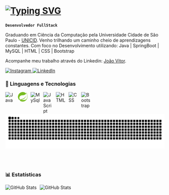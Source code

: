 
#  [![Typing SVG](https://readme-typing-svg.herokuapp.com?size=23&duration=3000&color=00FF00&lines=Olá,+eu+sou+João+Vitor;Desenvolvedor+Java+FullStack;Sempre+aprendendo+e+evoluindo)](https://git.io/typing-svg)


**`Desenvolvedor FullStack`**

Graduando em Ciência da Computação pela Universidade Cidade de São Paulo - [UNICID](https://www.unicid.edu.br/).
Venho trilhando um caminho cheio de aprendizagens constantes. Com foco no Desenvolvimento utilizando: Java | SpringBoot | MySQL | HTML | CSS | Bootstrap

Acompanhe meu trabalho através do Linkedin: [João Vitor](https://www.linkedin.com/in/jo%C3%A3o-vitor-martins-de-oliveira-628a94213/).
<p align="left">
  <a href="https://instagram.com/jv_harz" target="_blank">
    <img 
      alt="Instagram" 
      title="Me siga no Instagram" 
      src="https://img.shields.io/badge/Instagram-%23E4405F.svg?&style=for-the-badge&logo=instagram&logoColor=white"
    />
  </a>
     <a href="https://www.linkedin.com/in/jo%C3%A3o-vitor-martins-de-oliveira-628a94213/">
    <img 
      alt="LinkedIn" 
      title="Conecte-se comigo no LinkedIn" 
      src="https://img.shields.io/badge/LinkedIn-%230A66C2.svg?&style=for-the-badge&logo=linkedin&logoColor=white"
    />
  </a>
</p>


### 🤖 Linguagens e Tecnologias

<img 
    align="left" 
    alt="Java"
    title="Java" 
    width="30px" 
    style="padding-right: 10px;" 
    src="https://cdn.jsdelivr.net/gh/devicons/devicon/icons/java/java-original.svg"
/>
<img 
    align="left" 
    alt="SpringBoot"
    title="SpringBoot" 
    width="30px" 
    style="padding-right: 10px;" 
    src="https://raw.githubusercontent.com/devicons/devicon/master/icons/spring/spring-original.svg"
/>
<img 
    align="left" 
    alt="MySql"
    title="MySql" 
    width="30px" 
    style="padding-right: 10px;" 
    src="https://cdn.jsdelivr.net/gh/devicons/devicon/icons/mysql/mysql-original.svg"
/>
<img 
    align="left" 
    alt="JavaScript"
    title="JavaScript" 
    width="30px" 
    style="padding-right: 10px;" 
    src="https://cdn.jsdelivr.net/gh/devicons/devicon/icons/javascript/javascript-original.svg"
/>
<img 
    align="left" 
    alt="HTML"
    title="HTML" 
    width="30px" 
    style="padding-right: 10px;" 
    src="https://cdn.jsdelivr.net/gh/devicons/devicon@latest/icons/html5/html5-original.svg" 
/>
<img 
    align="left" 
    alt="CSS" 
    title="CSS"
    width="30px" 
    style="padding-right: 10px;" 
    src="https://cdn.jsdelivr.net/gh/devicons/devicon@latest/icons/css3/css3-original.svg" 
/>

<img 
    align="left" 
    alt="Bootstrap"
    title="Bootstrap" 
    width="30px" 
    style="padding-right: 10px;" 
    src="https://cdn.jsdelivr.net/gh/devicons/devicon@latest/icons/bootstrap/bootstrap-original.svg" 
/>
<picture align="center">
  <source media="(prefers-color-scheme: dark)" srcset="https://raw.githubusercontent.com/jvcod3r/jvcod3r/output/github-contribution-grid-snake-dark.svg">
  <source media="(prefers-color-scheme: light)" srcset="https://raw.githubusercontent.com/jvcod3r/jvcod3r/output/github-contribution-grid-snake-dark.svg">
  <img align="center" alt="github contribution grid snake animation" src="https://raw.githubusercontent.com/jvcod3r/jvcod3r/output/github-contribution-grid-snake.svg">
</picture>


<br/>
<br/>

### 📊 Estatísticas

<p>
  <img 
    align="left" 
    alt="GitHub Stats" 
    height="200" 
    style="padding-right: 10px;" 
    src="https://github-readme-stats.vercel.app/api?username=jvcod3r&show_icons=true&theme=midnight-purple&include_all_commits=true&locale=pt-br" 
  />

<img 
      align="left" 
      alt="GitHub Stats" 
      height="200" 
      src="https://github-readme-stats.vercel.app/api/top-langs/?username=jvcod3r&theme=midnight-purple&layout=compact&custom_title=Tecnologias&langs_count=9" 
  />

</p>
